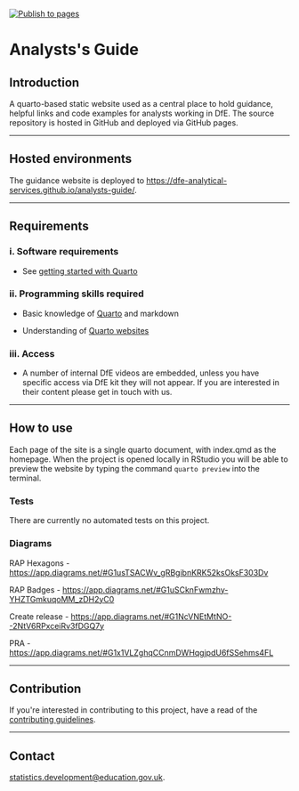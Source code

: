 [![Publish to pages](https://github.com/dfe-analytical-services/analysts-guide/actions/workflows/publish.yml/badge.svg?branch=main)](https://github.com/dfe-analytical-services/analysts-guide/actions/workflows/publish.yml)

# Analysts's Guide

## Introduction

A quarto-based static website used as a central place to hold guidance, helpful links and code examples for analysts working in DfE. The source repository is hosted in GitHub and deployed via GitHub pages.

---

## Hosted environments

The guidance website is deployed to https://dfe-analytical-services.github.io/analysts-guide/.

---

## Requirements

### i. Software requirements 

- See [getting started with Quarto](https://quarto.org/docs/get-started/)

### ii. Programming skills required

- Basic knowledge of [Quarto](https://rmarkdown.rstudio.com/articles_intro.html) and markdown

- Understanding of [Quarto websites](https://bookdown.org/yihui/rmarkdown/rmarkdown-site.html)
  
### iii. Access

- A number of internal DfE videos are embedded, unless you have specific access via DfE kit they will not appear. If you are interested in their content please get in touch with us.

---

## How to use

Each page of the site is a single quarto document, with index.qmd as the homepage. When the project is opened locally in RStudio you will be able to preview the website by typing the command `quarto preview` into the terminal.

### Tests

There are currently no automated tests on this project.

### Diagrams

RAP Hexagons - https://app.diagrams.net/#G1usTSACWv_gRBgibnKRK52ksOksF303Dv

RAP Badges - https://app.diagrams.net/#G1uSCknFwmzhy-YHZTGmkuqoMM_zDH2yC0

Create release - https://app.diagrams.net/#G1NcVNEtMtNO--2NtV6RPxceiRv3fDGQ7y

PRA - https://app.diagrams.net/#G1x1VLZghqCCnmDWHqgjpdU6fSSehms4FL

---

## Contribution

If you're interested in contributing to this project, have a read of the [contributing guidelines](https://github.com/dfe-analytical-services/analysts-guide/blob/main/CONTRIBUTING.md).

---

## Contact

statistics.development@education.gov.uk.